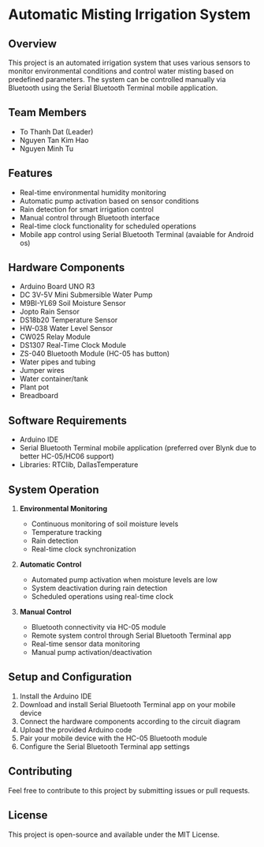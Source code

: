 # Automatic Misting Irrigation System

## Overview

This project is an automated irrigation system that uses various sensors to monitor environmental conditions and control water misting based on predefined parameters. The system can be controlled manually via Bluetooth using the Serial Bluetooth Terminal mobile application.

## Team Members

- To Thanh Dat (Leader)
- Nguyen Tan Kim Hao
- Nguyen Minh Tu

## Features

- Real-time environmental humidity monitoring
- Automatic pump activation based on sensor conditions
- Rain detection for smart irrigation control
- Manual control through Bluetooth interface
- Real-time clock functionality for scheduled operations
- Mobile app control using Serial Bluetooth Terminal (avaiable for Android os)

## Hardware Components

- Arduino Board UNO R3
- DC 3V-5V Mini Submersible Water Pump
- M9BI-YL69 Soil Moisture Sensor
- Jopto Rain Sensor
- DS18b20 Temperature Sensor
- HW-038 Water Level Sensor
- CW025 Relay Module
- DS1307 Real-Time Clock Module
- ZS-040 Bluetooth Module (HC-05 has button)
- Water pipes and tubing
- Jumper wires
- Water container/tank
- Plant pot
- Breadboard

## Software Requirements

- Arduino IDE
- Serial Bluetooth Terminal mobile application (preferred over Blynk due to better HC-05/HC06 support)
- Libraries: RTClib, DallasTemperature

## System Operation

1. **Environmental Monitoring**

   - Continuous monitoring of soil moisture levels
   - Temperature tracking
   - Rain detection
   - Real-time clock synchronization

2. **Automatic Control**

   - Automated pump activation when moisture levels are low
   - System deactivation during rain detection
   - Scheduled operations using real-time clock

3. **Manual Control**
   - Bluetooth connectivity via HC-05 module
   - Remote system control through Serial Bluetooth Terminal app
   - Real-time sensor data monitoring
   - Manual pump activation/deactivation

## Setup and Configuration

1. Install the Arduino IDE
2. Download and install Serial Bluetooth Terminal app on your mobile device
3. Connect the hardware components according to the circuit diagram
4. Upload the provided Arduino code
5. Pair your mobile device with the HC-05 Bluetooth module
6. Configure the Serial Bluetooth Terminal app settings

## Contributing

Feel free to contribute to this project by submitting issues or pull requests.

## License

This project is open-source and available under the MIT License.
